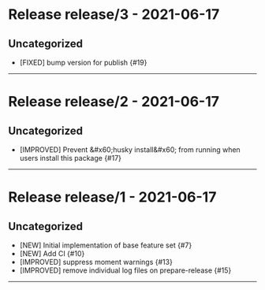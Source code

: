# Release release/3 - 2021-06-17

## Uncategorized

- [FIXED] bump version for publish {#19}


---
# Release release/2 - 2021-06-17

## Uncategorized

- [IMPROVED] Prevent &amp;#x60;husky install&amp;#x60; from running when users install this package {#17}


---
# Release release/1 - 2021-06-17

## Uncategorized

- [NEW] Initial implementation of base feature set {#7}
- [NEW] Add CI {#10}
- [IMPROVED] suppress moment warnings {#13}
- [IMPROVED] remove individual log files on prepare-release {#15}

---
